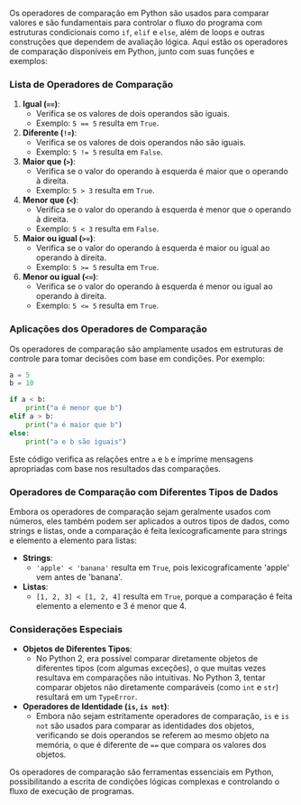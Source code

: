 Os operadores de comparação em Python são usados para comparar valores e são fundamentais para controlar o fluxo do programa com estruturas condicionais como `if`, `elif` e `else`, além de loops e outras construções que dependem de avaliação lógica. Aqui estão os operadores de comparação disponíveis em Python, junto com suas funções e exemplos:

### Lista de Operadores de Comparação

1. **Igual (`==`)**:
    - Verifica se os valores de dois operandos são iguais.
    - Exemplo: `5 == 5` resulta em `True`.
2. **Diferente (`!=`)**:
    - Verifica se os valores de dois operandos não são iguais.
    - Exemplo: `5 != 5` resulta em `False`.
3. **Maior que (`>`)**:
    - Verifica se o valor do operando à esquerda é maior que o operando à direita.
    - Exemplo: `5 > 3` resulta em `True`.
4. **Menor que (`<`)**:
    - Verifica se o valor do operando à esquerda é menor que o operando à direita.
    - Exemplo: `5 < 3` resulta em `False`.
5. **Maior ou igual (`>=`)**:
    - Verifica se o valor do operando à esquerda é maior ou igual ao operando à direita.
    - Exemplo: `5 >= 5` resulta em `True`.
6. **Menor ou igual (`<=`)**:
    - Verifica se o valor do operando à esquerda é menor ou igual ao operando à direita.
    - Exemplo: `5 <= 5` resulta em `True`.

### Aplicações dos Operadores de Comparação

Os operadores de comparação são amplamente usados em estruturas de controle para tomar decisões com base em condições. Por exemplo:

```python
a = 5
b = 10

if a < b:
    print("a é menor que b")
elif a > b:
    print("a é maior que b")
else:
    print("a e b são iguais")

```

Este código verifica as relações entre `a` e `b` e imprime mensagens apropriadas com base nos resultados das comparações.

### Operadores de Comparação com Diferentes Tipos de Dados

Embora os operadores de comparação sejam geralmente usados com números, eles também podem ser aplicados a outros tipos de dados, como strings e listas, onde a comparação é feita lexicograficamente para strings e elemento a elemento para listas:

- **Strings**:
    - `'apple' < 'banana'` resulta em `True`, pois lexicograficamente 'apple' vem antes de 'banana'.
- **Listas**:
    - `[1, 2, 3] < [1, 2, 4]` resulta em `True`, porque a comparação é feita elemento a elemento e 3 é menor que 4.

### Considerações Especiais

- **Objetos de Diferentes Tipos**:
    - No Python 2, era possível comparar diretamente objetos de diferentes tipos (com algumas exceções), o que muitas vezes resultava em comparações não intuitivas. No Python 3, tentar comparar objetos não diretamente comparáveis (como `int` e `str`) resultará em um `TypeError`.
- **Operadores de Identidade (`is`, `is not`)**:
    - Embora não sejam estritamente operadores de comparação, `is` e `is not` são usados para comparar as identidades dos objetos, verificando se dois operandos se referem ao mesmo objeto na memória, o que é diferente de `==` que compara os valores dos objetos.

Os operadores de comparação são ferramentas essenciais em Python, possibilitando a escrita de condições lógicas complexas e controlando o fluxo de execução de programas.